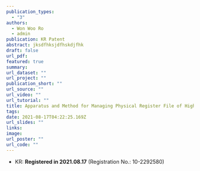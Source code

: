 ```yaml
---
publication_types:
  - "3"
authors:
  - Won Woo Ro
  - admin
publication: KR Patent
abstract: jksdfhksjdfhskdjfhk
draft: false
url_pdf: 
featured: true
summary: 
url_dataset: ""
url_project: ""
publication_short: ""
url_source: ""
url_video: ""
url_tutorial: ""
title: Apparatus and Method for Managing Physical Register File of High-Performance Out-of-Order Superscalar Cores
tags:
date: 2021-08-17T04:22:25.169Z
url_slides: ""
links:
image:
url_poster: ""
url_code: ""
---
```

- KR: **Registered in 2021.08.17** (Registration No.: 10-2292580)
